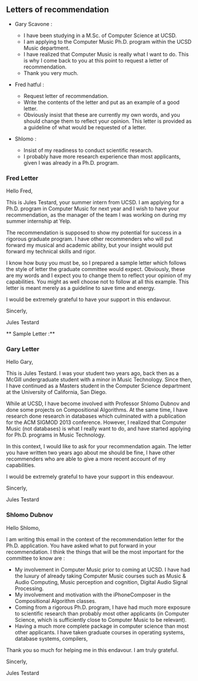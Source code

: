 ## Letters of recommendation

 - Gary Scavone :
   - I have been studying in a M.Sc. of Computer Science at UCSD.
   - I am applying to the Computer Music Ph.D. program within the UCSD Music department.
   - I have realized that Computer Music is really what I want to do. This is why I come back to you at this point to request a letter of recommendation.
   - Thank you very much.
 
- Fred hatful :
  - Request letter of recommendation.
  - Write the contents of the letter and put as an example of a good letter.
  - Obviously insist that these are currently my own words, and you should change them to reflect your opinion. This letter is provided as a guideline of what would be requested of a letter.

- Shlomo :
  - Insist of my readiness to conduct scientific research.
  - I probably have more research experience than most applicants, given I was already in a Ph.D. program.

### Fred Letter

Hello Fred,

This is Jules Testard, your summer intern from UCSD. I am applying for a Ph.D. program in Computer Music for next year and I wish to have your recommendation, as the manager of the team I was working on during my summer internship at Yelp.

The recommendation is supposed to show my potential for success in a rigorous graduate program. I have other recommenders who will put forward my musical and academic ability, but your insight would put forward my technical skills and rigor.

I know how busy you must be, so I prepared a sample letter which follows the style of letter the graduate committee would expect. Obviously, these are my words and I expect you to change them to reflect your opinion of my capabilities. You might as well choose not to follow at all this example. This letter is meant merely as a guideline to save time and energy.

I would be extremely grateful to have your support in this endavour.

Sincerly,

Jules Testard

** Sample Letter :**




### Gary Letter

Hello Gary,

This is Jules Testard. I was your student two years ago, back then as a McGill undergraduate student with a minor in Music Technology. Since then, I have continued as a Masters student in the Computer Science department at the University of California, San Diego. 

While at UCSD, I have become involved with Professor Shlomo Dubnov and done some projects on Compositional Algorithms. At the same time, I have research done research in databases which culminated with a publication for the ACM SIGMOD 2013 conference. However, I realized that Computer Music (not databases) is what I really want to do, and have started applying for Ph.D. programs in Music Technology.

In this context, I would like to ask for your recommendation again. The letter you have written two years ago about me should be fine, I have other recommenders who are able to give a more recent account of my capabilities.

I would be extremely grateful to have your support in this endeavour. 

Sincerly,

Jules Testard

### Shlomo Dubnov

Hello Shlomo,

I am writing this email in the context of the recommendation letter for the Ph.D. application. You have asked what to put forward in your recommendation. I think the things that will be the most important for the committee to know are :

 - My involvement in Computer Music prior to coming at UCSD. I have had the luxury of already taking Computer Music courses such as Music & Audio Computing, Music perception and cognition, Digital Audio Signal Processing.
 - My involvement and motivation with the iPhoneComposer in the Compositional Algorithm classes.
 - Coming from a rigorous Ph.D. program, I have had much more exposure to scientific research than probably most other applicants (in Computer Science, which is sufficiently close to Computer Music to be relevant).
 - Having a much more complete package in computer science than most other applicants. I have taken graduate courses in operating systems, database systems, compilers, 
 

Thank you so much for helping me in this endavour. I am truly grateful.

Sincerly,

Jules Testard